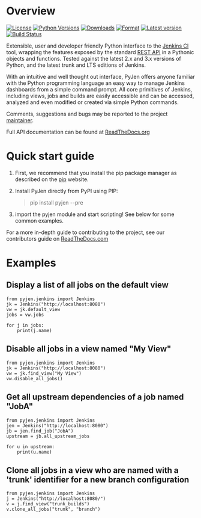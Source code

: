 <!---
This is a readme file encoded in markdown format, intended for use on the summary page for the pyjen
github project. Care should be taken to make sure the encoding is compatible with github's markdown
syntax. See this site for details:
http://daringfireball.net/projects/markdown/syntax
-->

Overview
============
[![License](https://img.shields.io/pypi/l/pyjen.svg)](https://pypi.python.org/pypi/pyjen/)
[![Python Versions](https://img.shields.io/pypi/pyversions/pyjen.svg)](https://pypi.python.org/pypi/pyjen/)
[![Downloads](https://img.shields.io/pypi/dm/pyjen.svg)](https://pypi.python.org/pypi/pyjen/)
[![Format](https://img.shields.io/pypi/format/pyjen.svg)](https://pypi.python.org/pypi/pyjen/)
[![Latest version](https://badge.fury.io/py/pyjen.svg)](https://badge.fury.io/py/pyjen)
[![Build Status](https://api.travis-ci.org/TheFriendlyCoder/pyjen.svg?branch=master)](https://travis-ci.org/TheFriendlyCoder/pyjen)

Extensible, user and developer friendly Python interface to the [Jenkins CI](http://jenkins-ci.org/) tool, wrapping
the features exposed by the standard [REST API](https://wiki.jenkins-ci.org/display/JENKINS/Remote+access+API) in a 
Pythonic objects and functions. Tested against the latest 2.x and 3.x versions of Python, and the
latest trunk and LTS editions of Jenkins.

With an intuitive and well thought out interface, PyJen offers anyone familiar with the Python programming
language an easy way to manage Jenkins dashboards from a simple command prompt. All core primitives of Jenkins,
including views, jobs and builds are easily accessible and can be accessed, analyzed and even modified or created
via simple Python commands.

Comments, suggestions and bugs may be reported to the project [maintainer](mailto:kevin@thefriendlycoder.com).

Full API documentation can be found at [ReadTheDocs.org](http://pyjen.readthedocs.org/en/latest/)

Quick start guide
=================
1. First, we recommend that you install the pip package manager as described on the [pip](http://www.pip-installer.org/en/latest/installing.html) website.

2. Install PyJen directly from PyPI using PIP: 

    > pip install pyjen --pre

3. import the pyjen module and start scripting! See below for some common examples.

For a more in-depth guide to contributing to the project, see our contributors guide on [ReadTheDocs.com](https://pyjen.readthedocs.org/en/latest/)

Examples
====================
Display a list of all jobs on the default view
-----------------------------------------------
    from pyjen.jenkins import Jenkins
    jk = Jenkins("http://localhost:8080")
    vw = jk.default_view
    jobs = vw.jobs
    
    for j in jobs:
        print(j.name)
        
Disable all jobs in a view named "My View"
---------------------------------------------
    from pyjen.jenkins import Jenkins
    jk = Jenkins("http://localhost:8080")
    vw = jk.find_view("My View")
    vw.disable_all_jobs()
    
Get all upstream dependencies of a job named "JobA"
-----------------------------------------------------
    from pyjen.jenkins import Jenkins
    jen = Jenkins("http://localhost:8080")
    jb = jen.find_job("JobA")
    upstream = jb.all_upstream_jobs
    
    for u in upstream:
        print(u.name)

Clone all jobs in a view who are named with a 'trunk' identifier for a new branch configuration
------------------------------------------------------------------------------------------------
    from pyjen.jenkins import Jenkins
    j = Jenkins("http://localhost:8080/")
    v = j.find_view("trunk_builds")
    v.clone_all_jobs("trunk", "branch")
